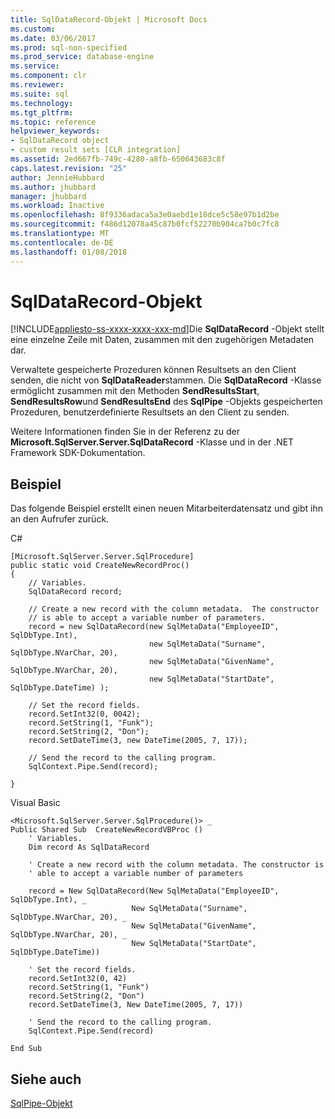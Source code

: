 ```yaml
---
title: SqlDataRecord-Objekt | Microsoft Docs
ms.custom: 
ms.date: 03/06/2017
ms.prod: sql-non-specified
ms.prod_service: database-engine
ms.service: 
ms.component: clr
ms.reviewer: 
ms.suite: sql
ms.technology: 
ms.tgt_pltfrm: 
ms.topic: reference
helpviewer_keywords:
- SqlDataRecord object
- custom result sets [CLR integration]
ms.assetid: 2ed667fb-749c-4280-a8fb-650643683c8f
caps.latest.revision: "25"
author: JennieHubbard
ms.author: jhubbard
manager: jhubbard
ms.workload: Inactive
ms.openlocfilehash: 8f9336adaca5a3e0aebd1e18dce5c58e97b1d2be
ms.sourcegitcommit: f486d12078a45c87b0fcf52270b904ca7b0c7fc8
ms.translationtype: MT
ms.contentlocale: de-DE
ms.lasthandoff: 01/08/2018
---
```

# <a name="sqldatarecord-object"></a>SqlDataRecord-Objekt
[!INCLUDE[appliesto-ss-xxxx-xxxx-xxx-md](../../includes/appliesto-ss-xxxx-xxxx-xxx-md.md)]Die **SqlDataRecord** -Objekt stellt eine einzelne Zeile mit Daten, zusammen mit den zugehörigen Metadaten dar.  
  
 Verwaltete gespeicherte Prozeduren können Resultsets an den Client senden, die nicht von **SqlDataReader**stammen. Die **SqlDataRecord** -Klasse ermöglicht zusammen mit den Methoden **SendResultsStart**, **SendResultsRow**und **SendResultsEnd** des **SqlPipe** -Objekts gespeicherten Prozeduren, benutzerdefinierte Resultsets an den Client zu senden.  
  
 Weitere Informationen finden Sie in der Referenz zu der **Microsoft.SqlServer.Server.SqlDataRecord** -Klasse und in der .NET Framework SDK-Dokumentation.  
  
## <a name="example"></a>Beispiel  
 Das folgende Beispiel erstellt einen neuen Mitarbeiterdatensatz und gibt ihn an den Aufrufer zurück.  
  
 C#  
  
```  
[Microsoft.SqlServer.Server.SqlProcedure]  
public static void CreateNewRecordProc()  
{  
    // Variables.         
    SqlDataRecord record;  
  
    // Create a new record with the column metadata.  The constructor   
    // is able to accept a variable number of parameters.  
    record = new SqlDataRecord(new SqlMetaData("EmployeeID", SqlDbType.Int),  
                               new SqlMetaData("Surname", SqlDbType.NVarChar, 20),  
                               new SqlMetaData("GivenName", SqlDbType.NVarChar, 20),  
                               new SqlMetaData("StartDate", SqlDbType.DateTime) );  
  
    // Set the record fields.  
    record.SetInt32(0, 0042);  
    record.SetString(1, "Funk");  
    record.SetString(2, "Don");  
    record.SetDateTime(3, new DateTime(2005, 7, 17));  
  
    // Send the record to the calling program.  
    SqlContext.Pipe.Send(record);  
  
}  
```  
  
 Visual Basic  
  
```  
<Microsoft.SqlServer.Server.SqlProcedure()> _  
Public Shared Sub  CreateNewRecordVBProc ()  
    ' Variables.  
    Dim record As SqlDataRecord  
  
    ' Create a new record with the column metadata. The constructor is   
    ' able to accept a variable number of parameters  
  
    record = New SqlDataRecord(New SqlMetaData("EmployeeID", SqlDbType.Int), _  
                           New SqlMetaData("Surname", SqlDbType.NVarChar, 20), _  
                           New SqlMetaData("GivenName", SqlDbType.NVarChar, 20), _  
                           New SqlMetaData("StartDate", SqlDbType.DateTime))  
  
    ' Set the record fields.  
    record.SetInt32(0, 42)  
    record.SetString(1, "Funk")  
    record.SetString(2, "Don")  
    record.SetDateTime(3, New DateTime(2005, 7, 17))  
  
    ' Send the record to the calling program.  
    SqlContext.Pipe.Send(record)  
  
End Sub  
```  
  
## <a name="see-also"></a>Siehe auch  
 [SqlPipe-Objekt](../../relational-databases/clr-integration-data-access-in-process-ado-net/sqlpipe-object.md)  
  
  
